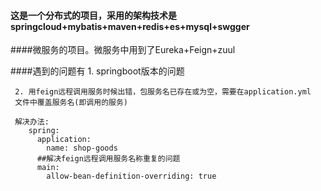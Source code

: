 #### 这是一个分布式的项目，采用的架构技术是springcloud+mybatis+maven+redis+es+mysql+swgger
####微服务的项目。微服务中用到了Eureka+Feign+zuul

####遇到的问题有
     1. springboot版本的问题
     
     
     2. 用feign远程调用服务时候出错，包服务名已存在或为空，需要在application.yml
     文件中覆盖服务名(即调用的服务)
     
     解决办法:
        spring:
          application:
            name: shop-goods
          ##解决feign远程调用服务名称重复的问题
          main:
            allow-bean-definition-overriding: true